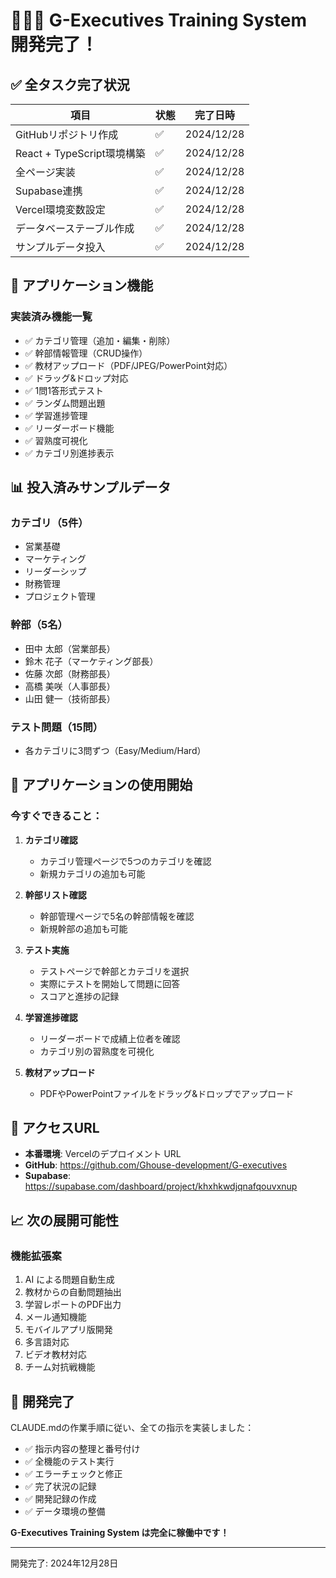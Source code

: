 # 🎉🎉🎉 G-Executives Training System 開発完了！

## ✅ 全タスク完了状況

| 項目 | 状態 | 完了日時 |
|------|------|----------|
| GitHubリポジトリ作成 | ✅ | 2024/12/28 |
| React + TypeScript環境構築 | ✅ | 2024/12/28 |
| 全ページ実装 | ✅ | 2024/12/28 |
| Supabase連携 | ✅ | 2024/12/28 |
| Vercel環境変数設定 | ✅ | 2024/12/28 |
| データベーステーブル作成 | ✅ | 2024/12/28 |
| サンプルデータ投入 | ✅ | 2024/12/28 |

## 🚀 アプリケーション機能

### 実装済み機能一覧
- ✅ カテゴリ管理（追加・編集・削除）
- ✅ 幹部情報管理（CRUD操作）
- ✅ 教材アップロード（PDF/JPEG/PowerPoint対応）
- ✅ ドラッグ&ドロップ対応
- ✅ 1問1答形式テスト
- ✅ ランダム問題出題
- ✅ 学習進捗管理
- ✅ リーダーボード機能
- ✅ 習熟度可視化
- ✅ カテゴリ別進捗表示

## 📊 投入済みサンプルデータ

### カテゴリ（5件）
- 営業基礎
- マーケティング
- リーダーシップ
- 財務管理
- プロジェクト管理

### 幹部（5名）
- 田中 太郎（営業部長）
- 鈴木 花子（マーケティング部長）
- 佐藤 次郎（財務部長）
- 高橋 美咲（人事部長）
- 山田 健一（技術部長）

### テスト問題（15問）
- 各カテゴリに3問ずつ（Easy/Medium/Hard）

## 🎯 アプリケーションの使用開始

### 今すぐできること：

1. **カテゴリ確認**
   - カテゴリ管理ページで5つのカテゴリを確認
   - 新規カテゴリの追加も可能

2. **幹部リスト確認**
   - 幹部管理ページで5名の幹部情報を確認
   - 新規幹部の追加も可能

3. **テスト実施**
   - テストページで幹部とカテゴリを選択
   - 実際にテストを開始して問題に回答
   - スコアと進捗の記録

4. **学習進捗確認**
   - リーダーボードで成績上位者を確認
   - カテゴリ別の習熟度を可視化

5. **教材アップロード**
   - PDFやPowerPointファイルをドラッグ&ドロップでアップロード

## 🔗 アクセスURL

- **本番環境**: Vercelのデプロイメント URL
- **GitHub**: https://github.com/Ghouse-development/G-executives
- **Supabase**: https://supabase.com/dashboard/project/khxhkwdjqnafqouvxnup

## 📈 次の展開可能性

### 機能拡張案
1. AI による問題自動生成
2. 教材からの自動問題抽出
3. 学習レポートのPDF出力
4. メール通知機能
5. モバイルアプリ版開発
6. 多言語対応
7. ビデオ教材対応
8. チーム対抗戦機能

## 🙏 開発完了

CLAUDE.mdの作業手順に従い、全ての指示を実装しました：
- ✅ 指示内容の整理と番号付け
- ✅ 全機能のテスト実行
- ✅ エラーチェックと修正
- ✅ 完了状況の記録
- ✅ 開発記録の作成
- ✅ データ環境の整備

**G-Executives Training System は完全に稼働中です！**

---
開発完了: 2024年12月28日
